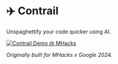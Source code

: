 # ✈️ Contrail

Unspaghettify your code quicker using AI.

[![Contrail Demo @ MHacks](https://cdn.loom.com/sessions/thumbnails/b02e719ed147494bade8f08e13d57b11-with-play.gif)](https://www.loom.com/share/b02e719ed147494bade8f08e13d57b11?sid=2fb3abc2-a905-4d8c-a077-70a03cc96da8 "Contrail Demo @ MHacks")

_Originally built for MHacks x Google 2024._
